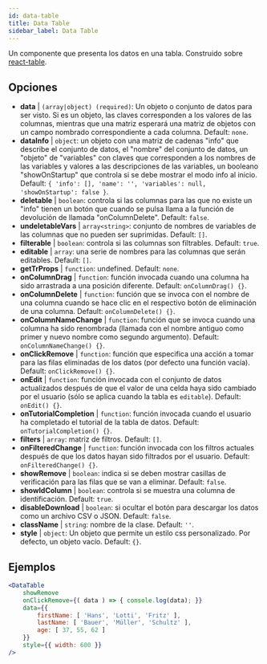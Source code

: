 ```yaml
---
id: data-table 
title: Data Table
sidebar_label: Data Table
---
```


Un componente que presenta los datos en una tabla. Construido sobre [react-table](https://react-table.js.org/).

## Opciones

* __data__ | `(array|object) (required)`: Un objeto o conjunto de datos para ser visto. Si es un objeto, las claves corresponden a los valores de las columnas, mientras que una matriz esperará una matriz de objetos con un campo nombrado correspondiente a cada columna. Default: `none`.
* __dataInfo__ | `object`: un objeto con una matriz de cadenas "info" que describe el conjunto de datos, el "nombre" del conjunto de datos, un "objeto" de "variables" con claves que corresponden a los nombres de las variables y valores a las descripciones de las variables, un booleano "showOnStartup" que controla si se debe mostrar el modo info al inicio. Default: `{
  'info': [],
  'name': '',
  'variables': null,
  'showOnStartup': false
}`.
* __deletable__ | `boolean`: controla si las columnas para las que no existe un "info" tienen un botón que cuando se pulsa llama a la función de devolución de llamada "onColumnDelete". Default: `false`.
* __undeletableVars__ | `array<string>`: conjunto de nombres de variables de las columnas que no pueden ser suprimidas. Default: `[]`.
* __filterable__ | `boolean`: controla si las columnas son filtrables. Default: `true`.
* __editable__ | `array`: una serie de nombres para las columnas que serán editables. Default: `[]`.
* __getTrProps__ | `function`: undefined. Default: `none`.
* __onColumnDrag__ | `function`: función invocada cuando una columna ha sido arrastrada a una posición diferente. Default: `onColumnDrag() {}`.
* __onColumnDelete__ | `function`: función que se invoca con el nombre de una columna cuando se hace clic en el respectivo botón de eliminación de una columna. Default: `onColumnDelete() {}`.
* __onColumnNameChange__ | `function`: función que se invoca cuando una columna ha sido renombrada (llamada con el nombre antiguo como primer y nuevo nombre como segundo argumento). Default: `onColumnNameChange() {}`.
* __onClickRemove__ | `function`: función que especifica una acción a tomar para las filas eliminadas de los datos (por defecto una función vacía). Default: `onClickRemove() {}`.
* __onEdit__ | `function`: función invocada con el conjunto de datos actualizados después de que el valor de una celda haya sido cambiado por el usuario (sólo se aplica cuando la tabla es `editable`). Default: `onEdit() {}`.
* __onTutorialCompletion__ | `function`: función invocada cuando el usuario ha completado el tutorial de la tabla de datos. Default: `onTutorialCompletion() {}`.
* __filters__ | `array`: matriz de filtros. Default: `[]`.
* __onFilteredChange__ | `function`: función invocada con los filtros actuales después de que los datos hayan sido filtrados por el usuario. Default: `onFilteredChange() {}`.
* __showRemove__ | `boolean`: indica si se deben mostrar casillas de verificación para las filas que se van a eliminar. Default: `false`.
* __showIdColumn__ | `boolean`: controla si se muestra una columna de identificación. Default: `true`.
* __disableDownload__ | `boolean`: si ocultar el botón para descargar los datos como un archivo CSV o JSON. Default: `false`.
* __className__ | `string`: nombre de la clase. Default: `''`.
* __style__ | `object`: Un objeto que permite un estilo css personalizado. Por defecto, un objeto vacío. Default: `{}`.


## Ejemplos

```jsx live
<DataTable
    showRemove
    onClickRemove={( data ) => { console.log(data); }}
    data={{ 
        firstName: [ 'Hans', 'Lotti', 'Fritz' ], 
        lastName: [ 'Bauer', 'Müller', 'Schultz' ],
        age: [ 37, 55, 62 ]
    }}
    style={{ width: 600 }}
/>
```

